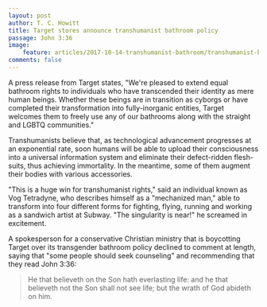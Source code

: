 ```yaml
---
layout: post
author: T. C. Howitt
title: Target stores announce transhumanist bathroom policy
passage: John 3:36
image:
    feature: articles/2017-10-14-transhumanist-bathroom/transhumanist-bathroom.png
comments: false
---
```


A press release from Target states, "We're pleased to extend equal bathroom rights to individuals who have transcended their identity as mere human beings.  Whether these beings are in transition as cyborgs or have completed their transformation into fully-inorganic entities, Target welcomes them to freely use any of our bathrooms along with the straight and LGBTQ communities."

Transhumanists believe that, as technological advancement progresses at an exponential rate, soon humans will be able to upload their consciousness into a universal information system and eliminate their defect-ridden flesh-suits, thus achieving immortality.  In the meantime, some of them augment their bodies with various accessories.

"This is a huge win for transhumanist rights," said an individual known as Vog Tetradyne, who describes himself as a "mechanized man," able to transform into four different forms for fighting, flying, running and working as a sandwich artist at Subway.  "The singularity is near!" he screamed in excitement.

A spokesperson for a conservative Christian ministry that is boycotting Target over its transgender bathroom policy declined to comment at length, saying that "some people should seek counseling" and recommending that they read John 3:36:

> He that believeth on the Son hath everlasting life: and he that believeth not the Son shall not see life; but the wrath of God abideth on him.
